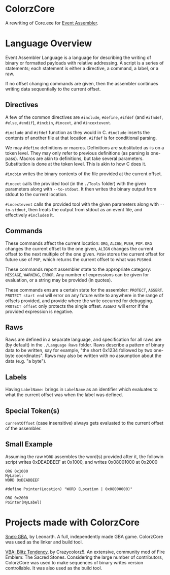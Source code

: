 # ColorzCore
A rewriting of Core.exe for [Event Assembler](https://github.com/TimoVesalainen/Event-Assembler).

# Language Overview
Event Assembler Language is a language for describing the writing of binary or formatted payloads with relative addressing.
A script is a series of statements; each statement is either a directive, a command, a label, or a raw.

If no offset changing commands are given, then the assembler continues writing data sequentially to the current offset.

## Directives

A few of the common directives are `#include`, `#define`, `#ifdef` (and `#ifndef`, `#else`, `#endif`), `#incbin`, `#incext`, and `#incextevent`.

`#include` and `#ifdef` function as they would in C. `#include` inserts the contents of another file at that location. `#ifdef` is for conditional parsing.

We may `#define` definitions or macros. Definitions are substituted as-is on a token level. They may only refer to previous definitions (as parsing is one-pass). Macros are akin to definitions, but take several parameters. Substitution is done at the token level. This is akin to how C does it.

`#incbin` writes the binary contents of the file provided at the current offset.

`#incext` calls the provided tool (in the `./Tools` folder) with the given parameters along with `--to-stdout`. It then writes the binary output from stdout to the current location.

`#incextevent` calls the provided tool with the given parameters along with `--to-stdout`, then treats the output from stdout as an event file, and effectively `#include`s it.

## Commands

These commands affect the current location: `ORG`, `ALIGN`, `PUSH`, `POP`.
`ORG` changes the current offset to the one given, `ALIGN` changes the current offset to the next multiple of the one given. `PUSH` stores the current offset for future use of `POP`, which returns the current offset to what was `PUSH`ed.

These commands report assembler state to the appropriate category: `MESSAGE`, `WARNING`, `ERROR`.
Any number of expressions can be given for evaluation, or a string may be provided (in quotes).

These commands ensure a certain state for the assembler: `PROTECT`, `ASSERT`.
`PROTECT start end` will error on any future write to anywhere in the range of offsets provided, and provide where the write occurred for debugging. `PROTECT offset` only protects the single offset.
`ASSERT` will error if the provided expression is negative.

## Raws

Raws are defined in a separate language, and specification for all raws are (by default) in the `./Language Raws` folder. Raws describe a pattern of binary data to be written, say for example, "the short 0x1234 followed by two one-byte coordinates". Raws may also be written with no assumption about the data (e.g. "a byte").

## Labels
Having `LabelName:` brings in `LabelName` as an identifier which evaluates to what the current offset was when the label was defined.

## Special Token(s)
`currentOffset` (case insensitive) always gets evaluated to the current offset of the assembler.

## Small Example

Assuming the raw `WORD` assembles the word(s) provided after it, the followin script writes 0xDEADBEEF at 0x1000, and writes 0x08001000 at 0x2000
```
ORG 0x1000
MyLabel:
WORD 0xDEADBEEF

#define Pointer(Location) "WORD (Location | 0x08000000)"

ORG 0x2000
Pointer(MyLabel)
```

# Projects made with ColorzCore
[Snek-GBA](https://github.com/LeonarthCG/Snek-GBA), by Leonarth. A full, independently made GBA game. ColorzCore was used as the linker and build tool.

[VBA: Blitz Tendency](https://github.com/FireEmblemUniverse/VBA-Blitz-Tendency/), by Crazycolorz5. An extensive, community mod of Fire Emblem: The Sacred Stones. Considering the large number of contributors, ColorzCore was used to make sequences of binary writes version controllable. It was also used as the build tool.
